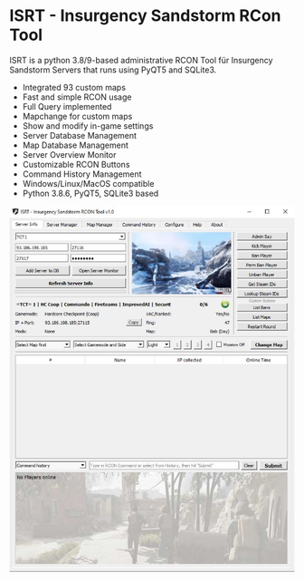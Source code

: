 # ISRT - Insurgency Sandstorm RCon Tool

ISRT is a python 3.8/9-based administrative RCON Tool für Insurgency Sandstorm Servers that runs using PyQT5 and SQLite3.

- Integrated 93 custom maps
- Fast and simple RCON usage
- Full Query implemented
- Mapchange for custom maps
- Show and modify in-game settings
- Server Database Management
- Map Database Management
- Server Overview Monitor
- Customizable RCON Buttons
- Command History Management
- Windows/Linux/MacOS compatible
- Python 3.8.6, PyQT5, SQLite3 based

![Alt text](img/Capture.jpg?raw=true "ISRT Image")



